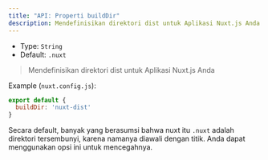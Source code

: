 ```yaml
---
title: "API: Properti buildDir"
description: Mendefinisikan direktori dist untuk Aplikasi Nuxt.js Anda
---
```


- Type: `String`
- Default: `.nuxt`

> Mendefinisikan direktori dist untuk Aplikasi Nuxt.js Anda

Example (`nuxt.config.js`):

```js
export default {
  buildDir: 'nuxt-dist'
}
```

Secara default, banyak yang berasumsi bahwa nuxt itu `.nuxt` adalah direktori tersembunyi, karena namanya diawali dengan titik. Anda dapat menggunakan opsi ini untuk mencegahnya.
